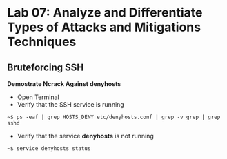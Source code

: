 # **Lab 07:** Analyze and Differentiate Types of Attacks and Mitigations Techniques

## **Bruteforcing SSH**

**Demostrate Ncrack Against denyhosts**
- Open Terminal
- Verify that the SSH service is running
```
~$ ps -eaf | grep HOSTS_DENY etc/denyhosts.conf | grep -v grep | grep sshd
```
- Verify that the service **denyhosts** is not running
```
~$ service denyhosts status
```
